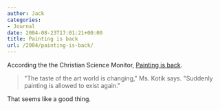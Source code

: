```yaml
---
author: Jack
categories:
- Journal
date: 2004-08-23T17:01:21+00:00
title: Painting is back
url: /2004/painting-is-back/
---
```


According the the Christian Science Monitor, [Painting is back][1].

> 
> 
> "The taste of the art world is changing," Ms. Kotik says. "Suddenly painting is allowed to exist again."
> 
> 

That seems like a good thing.

 [1]: http://www.csmonitor.com/2004/0528/p13s02-alar.html